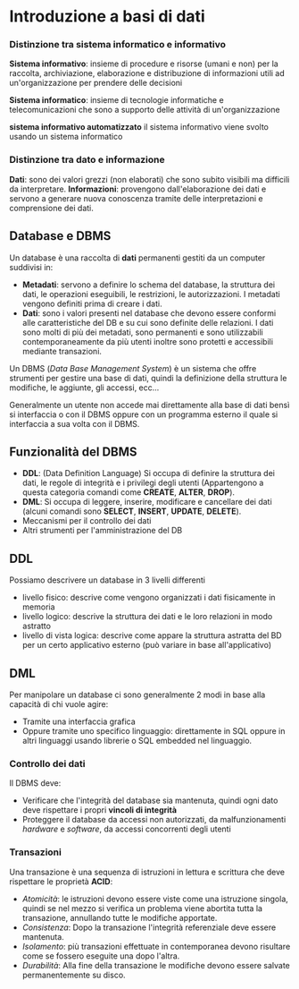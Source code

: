 ﻿# Introduzione a basi di dati

### Distinzione tra sistema informatico e informativo

**Sistema informativo**: insieme di procedure e risorse (umani e non) per la raccolta, archiviazione, elaborazione e distribuzione di informazioni utili ad un'organizzazione per prendere delle decisioni

**Sistema informatico**: insieme di tecnologie informatiche e telecomunicazioni che sono a supporto delle attività di un'organizzazione

**sistema informativo automatizzato** il sistema informativo viene svolto usando un sistema informatico

### Distinzione tra dato e informazione

**Dati**: sono dei valori grezzi (non elaborati) che sono subito visibili ma difficili da interpretare.
**Informazioni**: provengono dall'elaborazione dei dati e servono a generare nuova conoscenza tramite delle interpretazioni e comprensione dei dati.


## Database e DBMS 

Un database è una raccolta di **dati** permanenti gestiti da un computer suddivisi in:

- **Metadati**: servono a definire lo schema del database, la struttura dei dati, le operazioni eseguibili, le restrizioni, le autorizzazioni. I metadati vengono definiti prima di creare i dati.
- **Dati**: sono i valori presenti nel database che devono essere conformi alle caratteristiche del DB e su cui sono definite delle relazioni. I dati sono molti di più dei metadati, sono permanenti e sono utilizzabili contemporaneamente da più utenti inoltre sono protetti e accessibili mediante transazioni.

Un DBMS (*Data Base Management System*) è un sistema che offre strumenti per gestire una base di dati, quindi la definizione della struttura le modifiche, le aggiunte, gli accessi, ecc...

Generalmente un utente non accede mai direttamente alla base di dati bensì si interfaccia o con il DBMS oppure con un programma esterno il quale si interfaccia a sua volta con il DBMS.

## Funzionalità del DBMS

- **DDL**: (Data Definition Language) Si occupa di definire la struttura dei dati, le regole di integrità e i privilegi degli utenti (Appartengono a questa categoria comandi come **CREATE**, **ALTER**, **DROP**).
- **DML**: Si occupa di leggere, inserire, modificare e cancellare dei dati (alcuni comandi sono **SELECT**, **INSERT**, **UPDATE**, **DELETE**).
- Meccanismi per il controllo dei dati
- Altri strumenti per l'amministrazione del DB

## DDL

Possiamo descrivere un database in 3 livelli differenti
- livello fisico: descrive come vengono organizzati i dati fisicamente in memoria
- livello logico: descrive la struttura dei dati e le loro relazioni in modo astratto
- livello di vista logica: descrive come appare la struttura astratta del BD per un certo applicativo esterno (può variare in base all'applicativo)


## DML

Per manipolare un database ci sono generalmente 2 modi in base alla capacità di chi vuole agire:

- Tramite una interfaccia grafica
- Oppure tramite uno specifico linguaggio: direttamente in SQL oppure in altri linguaggi usando librerie o SQL embedded nel linguaggio.


### Controllo dei dati

Il DBMS deve:
- Verificare che l'integrità del database sia mantenuta, quindi ogni dato deve rispettare i propri **vincoli di integrità**
- Proteggere il database da accessi non autorizzati, da malfunzionamenti *hardware* e *software*, da accessi concorrenti degli utenti

### Transazioni

Una transazione è una sequenza di istruzioni in lettura e scrittura che deve rispettare le proprietà **ACID**:
- *Atomicità*: le istruzioni devono essere viste come una istruzione singola, quindi se nel mezzo si verifica un problema viene abortita tutta la transazione, annullando tutte le modifiche apportate.
- *Consistenza*: Dopo la transazione l'integrità referenziale deve essere mantenuta.
- *Isolamento*: più transazioni effettuate in contemporanea devono risultare come se fossero eseguite una dopo l'altra.
- *Durabilità*: Alla fine della transazione le modifiche devono essere salvate permanentemente su disco.
